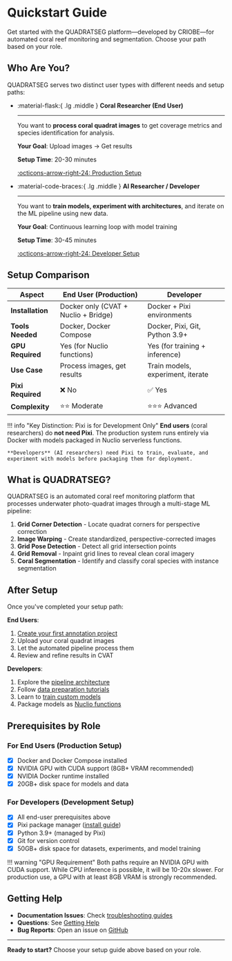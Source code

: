 # Quickstart Guide

Get started with the QUADRATSEG platform—developed by CRIOBE—for automated coral reef monitoring and segmentation. Choose your path based on your role.

## Who Are You?

QUADRATSEG serves two distinct user types with different needs and setup paths:

<div class="grid cards" markdown>

-   :material-flask:{ .lg .middle } **Coral Researcher (End User)**

    ---

    You want to **process coral quadrat images** to get coverage metrics and species identification for analysis.

    **Your Goal**: Upload images → Get results

    **Setup Time**: 20-30 minutes

    [:octicons-arrow-right-24: Production Setup](production-setup.md)

-   :material-code-braces:{ .lg .middle } **AI Researcher / Developer**

    ---

    You want to **train models, experiment with architectures**, and iterate on the ML pipeline using new data.

    **Your Goal**: Continuous learning loop with model training

    **Setup Time**: 30-45 minutes

    [:octicons-arrow-right-24: Developer Setup](developer-setup.md)

</div>

## Setup Comparison

| Aspect | End User (Production) | Developer |
|--------|----------------------|-----------|
| **Installation** | Docker only (CVAT + Nuclio + Bridge) | Docker + Pixi environments |
| **Tools Needed** | Docker, Docker Compose | Docker, Pixi, Git, Python 3.9+ |
| **GPU Required** | Yes (for Nuclio functions) | Yes (for training + inference) |
| **Use Case** | Process images, get results | Train models, experiment, iterate |
| **Pixi Required** | ❌ No | ✅ Yes |
| **Complexity** | ⭐⭐ Moderate | ⭐⭐⭐ Advanced |

!!! info "Key Distinction: Pixi is for Development Only"
    **End users** (coral researchers) do **not need Pixi**. The production system runs entirely via Docker with models packaged in Nuclio serverless functions.

    **Developers** (AI researchers) need Pixi to train, evaluate, and experiment with models before packaging them for deployment.

## What is QUADRATSEG?

QUADRATSEG is an automated coral reef monitoring platform that processes underwater photo-quadrat images through a multi-stage ML pipeline:

1. **Grid Corner Detection** - Locate quadrat corners for perspective correction
2. **Image Warping** - Create standardized, perspective-corrected images
3. **Grid Pose Detection** - Detect all grid intersection points
4. **Grid Removal** - Inpaint grid lines to reveal clean coral imagery
5. **Coral Segmentation** - Identify and classify coral species with instance segmentation

## After Setup

Once you've completed your setup path:

**End Users**:

1. [Create your first annotation project](first-annotation.md)
2. Upload your coral quadrat images
3. Let the automated pipeline process them
4. Review and refine results in CVAT

**Developers**:

1. Explore the [pipeline architecture](../index.md)
2. Follow [data preparation tutorials](../user-guide/data-preparation/index.md)
3. Learn to [train custom models](../user-guide/training-and-deployment/index.md)
4. Package models as [Nuclio functions](../user-guide/training-and-deployment/model-deployment.md)

## Prerequisites by Role

### For End Users (Production Setup)

- [x] Docker and Docker Compose installed
- [x] NVIDIA GPU with CUDA support (8GB+ VRAM recommended)
- [x] NVIDIA Docker runtime installed
- [x] 20GB+ disk space for models and data

### For Developers (Development Setup)

- [x] All end-user prerequisites above
- [x] Pixi package manager ([install guide](https://pixi.sh/latest/#installation))
- [x] Python 3.9+ (managed by Pixi)
- [x] Git for version control
- [x] 50GB+ disk space for datasets, experiments, and model training

!!! warning "GPU Requirement"
    Both paths require an NVIDIA GPU with CUDA support. While CPU inference is possible, it will be 10-20x slower. For production use, a GPU with at least 8GB VRAM is strongly recommended.

## Getting Help

- **Documentation Issues**: Check [troubleshooting guides](../setup/installation/for-end-users/1-docker-deployment.md)
- **Questions**: See [Getting Help](../community/index.md)
- **Bug Reports**: Open an issue on [GitHub](https://github.com/criobe/coral-segmentation/issues)

---

**Ready to start?** Choose your setup guide above based on your role.
